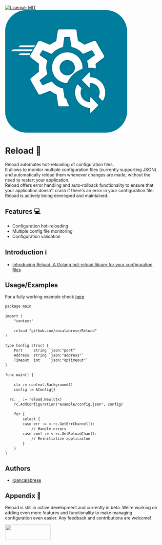 
[![License: MIT](https://img.shields.io/badge/License-MIT-yellow.svg)](https://opensource.org/licenses/MIT)
![logo](/assets/logo.png)

# Reload :arrows_counterclockwise:

Reload automates hot-reloading of configuration files.   
It allows to monitor multiple configuration files (currently supporting JSON) 
and automatically reload them whenever changes are made, 
without the need to restart your application.   
Reload offers error handling and auto-rollback functionality to ensure that 
your application doesn't crash if there's an error in your configuration file. 
Reload is actively being developed and maintained.


## Features :computer:

- Configuration hot-reloading
- Multiple config file monitoring
- Configuration validation

## Introduction :information_source:
- [Introducing Reload: A Golang hot-reload library for your configuration files]()

## Usage/Examples

For a fully working example check [here](https://github.com/ancalabrese/Reload/tree/main/example)
```golang
package main

import (
	"context"

	reload "github.com/ancalabrese/Reload"
)

type Config struct {
	Port     string `json:"port"`
	Address  string `json:"address"`
	Timeout  int    `json:"opTimeout"`
}

func main() {

	ctx := context.Background()
	config := &Config{}

  rc, _ := reload.New(ctx)
	rc.AddConfiguration("example/config.json", config)

  	for {
		select {
		case err := <-rc.GetErrChannel():
			// Handle errors
		case conf := <-rc.GetRoloadChan():
			// Reinitialize applicaiton
		}
	}
}

```

## Authors

- [@ancalabrese](https://calabreseantonio.com)

## Appendix :rocket:

Reload is still in active development and currently in beta. 
We’re working on adding even more features and functionality 
to make managing configuration even easier. 
Any feedback and contributions are welcome!

<a href="https://www.buymeacoffee.com/ancalabrese">
  <img src="https://img.buymeacoffee.com/button-api/?text=Buy me pizza&emoji=🍕&slug=ancalabrese&button_colour=5F7FFF&font_colour=ffffff&font_family=Poppins&outline_colour=000000&coffee_colour=FFDD00" width="150px" height="50px" />
</a>

